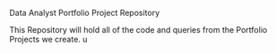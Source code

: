 Data Analyst Portfolio Project Repository

This Repository will hold all of the code and queries from the Portfolio Projects we create.
u
